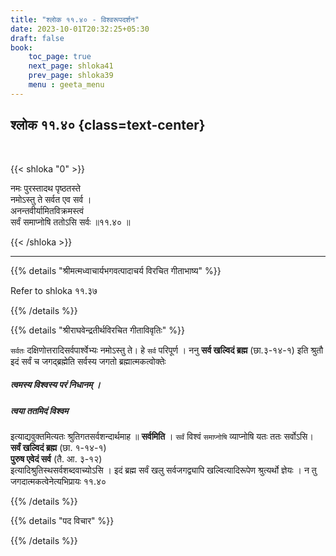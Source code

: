 ```yaml
---
title: "श्लोक ११.४० - विश्वरूपदर्शन"
date: 2023-10-01T20:32:25+05:30
draft: false
book:
    toc_page: true
    next_page: shloka41
    prev_page: shloka39
    menu : geeta_menu
---
```




## श्लोक ११.४० {class=text-center}

<br/>

{{< shloka  "0"  >}}

नमः पुरस्तादथ पृष्ठतस्ते  
नमोऽस्तु ते सर्वत एव सर्व ।    
अनन्तवीर्यामितविक्रमस्त्वं  
सर्वं समाप्नोषि ततोऽसि सर्वः ॥११.४० ॥

{{< /shloka >}}

---


{{% details "श्रीमत्मध्वाचार्यभगवत्पादाचर्य विरचित  गीताभाष्य" %}}

Refer to shloka ११.३७

{{% /details %}}



{{% details "श्रीराघवेन्द्रतीर्थविरचित गीताविवृतिः" %}}

`सर्वतः` दक्षिणोत्तरादिसर्वपार्श्वेभ्यः नमोऽस्तु 
ते। हे `सर्व` परिपूर्ण । 
ननु **सर्व खल्विदं ब्रह्म** (छा.३-१४-१) इति श्रुतौ 
इदं सर्वं च जगद्‌ब्रह्मेति 
सर्वस्य जगतो ब्रह्मात्मकत्वोक्तेः 
##### त्वमस्य विश्वस्य परं निधानम्‌ । 
##### त्वया ततमिदं विश्वम  
इत्याद्यवुक्तमित्यतः श्रुतिगतसर्वशन्दार्थमाह ॥
**सर्वमिति** । `सर्वं` विश्वं `समाप्नोषि` 
व्याप्नोषि यतः ततः सर्वोऽसि।  
**सर्वं खल्विदं ब्रह्म** (छा. १-१४-१)  
**पुरुष एवेदं सर्व** (तै. आ. ३-१२)  
इत्यादिश्रुतिस्थसर्वशब्दवाच्योऽसि । 
इदं ब्रह्म सर्वं खलु सर्वजगद्व्यापि
खल्वित्यादिरूपेण श्रुत्यर्थो ज्ञेयः । 
न तु जगदात्मकत्वेनेत्यभिप्रायः ११.४०

{{% /details %}}



{{% details "पद विचार" %}}


{{% /details %}}
